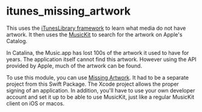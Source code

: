 # itunes_missing_artwork
This uses the [iTunesLibrary framework](https://developer.apple.com/documentation/ituneslibrary) to learn what media do not have artwork. It then uses the [MusicKit](https://developer.apple.com/documentation/MusicKit/) to search for the artwork on Apple's Catalog.

In Catalina, the Music.app has lost 100s of the artwork it used to have for years. The application itself cannot find this artwork. However using the API provided by Apple, much of the artwork can be found. 

To use this module, you can use [Missing Artwork](https://github.com/bolsinga/MissingArt). It had to be a separate project from this Swift Package. The Xcode project allows the proper signing of an application. In addition, you'll have to use your own developer account and set it up to be able to use MusicKit, just like a regular MusicKit client on iOS or macos.
